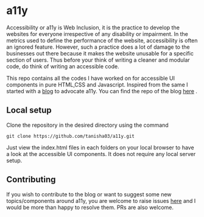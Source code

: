 # a11y

Accessibility or a11y is Web Inclusion, it is the practice to develop the websites for everyone irrespective of any disability or impairment. In the metrics used to define the performance of the website, accessibility is often an ignored feature. However, such a practice does a lot of damage to the businesses out there  because it makes the website unusable for a specific section of users. Thus before your think of writing a cleaner and modular code, do think of writing an accessible code.

This repo contains all the codes I have worked on for accessible UI components in pure HTML,CSS and Javascript. Inspired from the same I started with a [blog](https://a11y-friendly.netlify.com/) to advocate a11y. You can find the repo of the blog [here](https://github.com/tanisha03/a11y-friendly) .

## Local setup

Clone the repository in the desired directory using the command
```
git clone https://github.com/tanisha03/a11y.git
```
Just view the index.html files in each folders on your local browser to have a look at the accessible UI components. It does not require any local server setup.

## Contributing

If you wish to contribute to the blog or want to suggest some new topics/components around a11y, you are welcome to raise issues [here](https://github.com/tanisha03/a11y/issues) and I would be more than happy to resolve them. PRs are also welcome.
